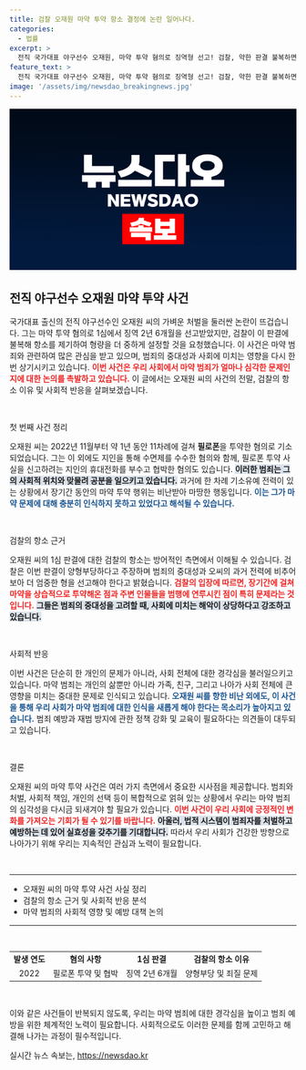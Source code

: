 ```yaml
---
title: 검찰 오재원 마약 투약 항소 결정에 논란 일어나다.
categories:
  - 법률
excerpt: >
  전직 국가대표 야구선수 오재원, 마약 투약 혐의로 징역형 선고! 검찰, 약한 판결 불복하면서 항소 실시. 그의 범죄 전력과 죄질은 더욱 충격적! 클릭하여 자세한 내용을 확인하세요!
feature_text: >
  전직 국가대표 야구선수 오재원, 마약 투약 혐의로 징역형 선고! 검찰, 약한 판결 불복하면서 항소 실시. 그의 범죄 전력과 죄질은 더욱 충격적! 클릭하여 자세한 내용을 확인하세요!
image: '/assets/img/newsdao_breakingnews.jpg'
---
```


<p><img src="/assets/img/newsdao_breakingnews.jpg" alt="cryptoinkorea 속보" /></p>

<h2 data-ke-size="size26">전직 야구선수 오재원 마약 투약 사건</h2>

<p data-ke-size="size16">국가대표 출신의 전직 야구선수인 오재원 씨의 가벼운 처벌을 둘러싼 논란이 뜨겁습니다. 그는 마약 투약 혐의로 1심에서 징역 2년 6개월을 선고받았지만, 검찰이 이 판결에 불복해 항소를 제기하여 형량을 더 중하게 설정할 것을 요청했습니다. 이 사건은 마약 범죄와 관련하여 많은 관심을 받고 있으며, 범죄의 중대성과 사회에 미치는 영향을 다시 한번 상기시키고 있습니다. <b><span style="color: #ee2323;">이번 사건은 우리 사회에서 마약 범죄가 얼마나 심각한 문제인지에 대한 논의를 촉발하고 있습니다.</span></b> 이 글에서는 오재원 씨의 사건의 전말, 검찰의 항소 이유 및 사회적 반응을 살펴보겠습니다.</p>

<p data-ke-size="size16">&nbsp;</p>

<p>첫 번째 사건 정리</p>

<p data-ke-size="size16">오재원 씨는 2022년 11월부터 약 1년 동안 11차례에 걸쳐 <b>필로폰</b>을 투약한 혐의로 기소되었습니다. 그는 이 외에도 지인을 통해 수면제를 수수한 혐의와 함께, 필로폰 투약 사실을 신고하려는 지인의 휴대전화를 부수고 협박한 혐의도 있습니다. <b><span style="background-color: #21538527;">이러한 범죄는 그의 사회적 위치와 맞물려 공분을 일으키고 있습니다.</span></b> 과거에 한 차례 기소유예 전력이 있는 상황에서 장기간 동안의 마약 투약 행위는 비난받아 마땅한 행동입니다. <b><span style="color: #1a5490;">이는 그가 마약 문제에 대해 충분히 인식하지 못하고 있었다고 해석될 수 있습니다.</span></b></p>

<p data-ke-size="size16">&nbsp;</p>

<p>검찰의 항소 근거</p>

<p data-ke-size="size16">오재원 씨의 1심 판결에 대한 검찰의 항소는 방어적인 측면에서 이해될 수 있습니다. 검찰은 이번 판결이 양형부당하다고 주장하며 범죄의 중대성과 오씨의 과거 전력에 비추어보아 더 엄중한 형을 선고해야 한다고 밝혔습니다. <b><span style="color: #ee2323;">검찰의 입장에 따르면, 장기간에 걸쳐 마약을 상습적으로 투약해온 점과 주변 인물들을 범행에 연루시킨 점이 특히 문제라는 것입니다.</span></b> <b><span style="background-color: #21538527;">그들은 범죄의 중대성을 고려할 때, 사회에 미치는 해악이 상당하다고 강조하고 있습니다.</span></b></p>

<p data-ke-size="size16">&nbsp;</p>

<p>사회적 반응</p>

<p data-ke-size="size16">이번 사건은 단순히 한 개인의 문제가 아니라, 사회 전체에 대한 경각심을 불러일으키고 있습니다. 마약 범죄는 개인의 삶뿐만 아니라 가족, 친구, 그리고 나아가 사회 전체에 큰 영향을 미치는 중대한 문제로 인식되고 있습니다. <b><span style="color: #1a5490;">오재원 씨를 향한 비난 외에도, 이 사건을 통해 우리 사회가 마약 범죄에 대한 인식을 새롭게 해야 한다는 목소리가 높아지고 있습니다.</span></b> 범죄 예방과 재범 방지에 관한 정책 강화 및 교육이 필요하다는 의견들이 대두되고 있습니다.</p>

<p data-ke-size="size16">&nbsp;</p>

<p>결론</p>

<p data-ke-size="size16">오재원 씨의 마약 투약 사건은 여러 가지 측면에서 중요한 시사점을 제공합니다. 범죄와 처벌, 사회적 책임, 개인의 선택 등이 복합적으로 얽혀 있는 상황에서 우리는 마약 범죄의 심각성을 다시금 되새겨야 할 필요가 있습니다. <b><span style="color: #ee2323;">이번 사건이 우리 사회에 긍정적인 변화를 가져오는 기회가 될 수 있기를 바랍니다.</span></b> <b><span style="background-color: #21538527;">아울러, 법적 시스템이 범죄자를 처벌하고 예방하는 데 있어 실효성을 갖추기를 기대합니다.</span></b> 따라서 우리 사회가 건강한 방향으로 나아가기 위해 우리는 지속적인 관심과 노력이 필요합니다.</p>

<p data-ke-size="size16">&nbsp;</p>

<hr />

<ul>
  <li>오재원 씨의 마약 투약 사건 사실 정리</li>
  <li>검찰의 항소 근거 및 사회적 반응 분석</li>
  <li>마약 범죄의 사회적 영향 및 예방 대책 논의</li>
</ul>

<hr />

<p data-ke-size="size16">&nbsp;</p>

<table style="width: 100%;">
  <tbody>
    <tr>
      <td style="text-align: center; height: 17px;"><b>발생 연도</b></td>
      <td style="text-align: center; height: 17px;"><b>혐의 사항</b></td>
      <td style="text-align: center; height: 17px;"><b>1심 판결</b></td>
      <td style="text-align: center; height: 17px;"><b>검찰의 항소 이유</b></td>
    </tr>
    <tr>
      <td style="text-align: center; height: 17px;">2022</td>
      <td style="text-align: center; height: 17px;">필로폰 투약 및 협박</td>
      <td style="text-align: center; height: 17px;">징역 2년 6개월</td>
      <td style="text-align: center; height: 17px;">양형부당 및 죄질 문제</td>
    </tr>
  </tbody>
</table>

<p data-ke-size="size16">&nbsp;</p>

<p data-ke-size="size16">이와 같은 사건들이 반복되지 않도록, 우리는 마약 범죄에 대한 경각심을 높이고 범죄 예방을 위한 체계적인 노력이 필요합니다. 사회적으로도 이러한 문제를 함께 고민하고 해결해 나가는 과정이 필수적입니다.</p>
실시간 뉴스 속보는, <a href="https://newsdao.kr" rel="dofollow">https://newsdao.kr</a>



